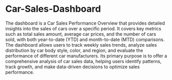 # Car-Sales-Dashboard
The dashboard is a Car Sales Performance Overview that provides detailed insights into the sales of cars over a specific period. It covers key metrics such as total sales amount, average car prices, and the number of cars sold, with both year-to-date (YTD) and month-to-date (MTD) comparisons. The dashboard allows users to track weekly sales trends, analyze sales distribution by car body style, color, and region, and evaluate the performance of different car manufacturers. Its primary purpose is to offer a comprehensive analysis of car sales data, helping users identify patterns, track growth, and make data-driven decisions to optimize sales performance.
